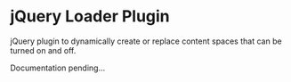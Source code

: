 jQuery Loader Plugin
=============

jQuery plugin to dynamically create or replace content spaces that can be turned on and off.

Documentation pending...
